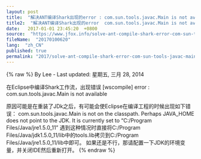 ```yaml
---
layout: post
title:  "解决ANT编译Shark出现的error : com.sun.tools.javac.Main is not available的问题"
title2:  "解决ANT编译Shark出现的error  com.sun.tools.javac.Main is not available的问题"
date:   2017-01-01 23:45:20  +0800
source:  "https://www.jfox.info/solve-ant-compile-shark-error-com-sun-tools-javac-main-is-not-available-questions.html"
fileName:  "20170100620"
lang:  "zh_CN"
published: true
permalink: "2017/solve-ant-compile-shark-error-com-sun-tools-javac-main-is-not-available-questions.html"
---
```

{% raw %}
By Lee - Last updated: 星期五, 三月 28, 2014

在Eclipse中编译Shark工作流，出现错误 [wscompile] error : com.sun.tools.javac.Main is not available

原因可能是在重装了JDk之后，有可能会使Eclipse在编译工程的时候出现如下错误：
com.sun.tools.javac.Main is not on the classpath.
Perhaps JAVA_HOME does not point to the JDK.
It is currently set to “C:/Program Files/Java/jre1.5.0_11” 
遇到这种情况时直接将C:/Program Files/Java/jdk1.5.0_11/lib中的tools.lib拷贝到C:/Program Files/Java/jre1.5.0_11/lib中即可。
如果还是不行，那请配置一下JDK的环境变量，并关闭IDE然后重新打开。
{% endraw %}
